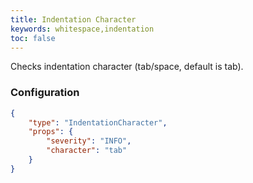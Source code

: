 ```yaml
---
title: Indentation Character
keywords: whitespace,indentation
toc: false
---
```


Checks indentation character (tab/space, default is tab).

### Configuration

```json
{
    "type": "IndentationCharacter",
    "props": {
        "severity": "INFO",
        "character": "tab"
    }
}
```
